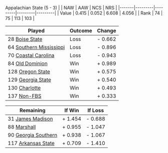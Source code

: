 Appalachian State (5 - 3)
|       |   NAW   |   AAW   |   NCS   |   NRS   |
|-------|---------|---------|---------|---------|
| Value |   0.415 |   0.052 |   6.608 |   4.056 |
| Rank  |      74 |      75 |     113 |     103 |

| Played                    | Outcome    |  Change  |
|---------------------------|------------|----------|
|  28 [Boise State           ](BoiseState.md)| Loss       | -  0.662 |
|  64 [Southern Mississippi  ](SouthernMississippi.md)| Loss       | -  0.896 |
|  70 [Coastal Carolina      ](CoastalCarolina.md)| Loss       | -  0.943 |
|  84 [Old Dominion          ](OldDominion.md)| Win        | +  0.989 |
| 128 [Oregon State          ](OregonState.md)| Win        | +  0.575 |
| 129 [Georgia State         ](GeorgiaState.md)| Win        | +  0.540 |
| 130 [Charlotte             ](Charlotte.md)| Win        | +  0.493 |
| 137 [Non-FBS               ](NonFBS.md)| Win        | +  0.333 |

| Remaining                 |  If Win  |  If Loss |
|---------------------------|----------|----------|
|  31 [James Madison         ](JamesMadison.md)| +  1.454 | -  0.688 |
|  88 [Marshall              ](Marshall.md)| +  0.955 | -  1.047 |
|  90 [Georgia Southern      ](GeorgiaSouthern.md)| +  0.938 | -  1.067 |
| 117 [Arkansas State        ](ArkansasState.md)| +  0.709 | -  1.410 |

